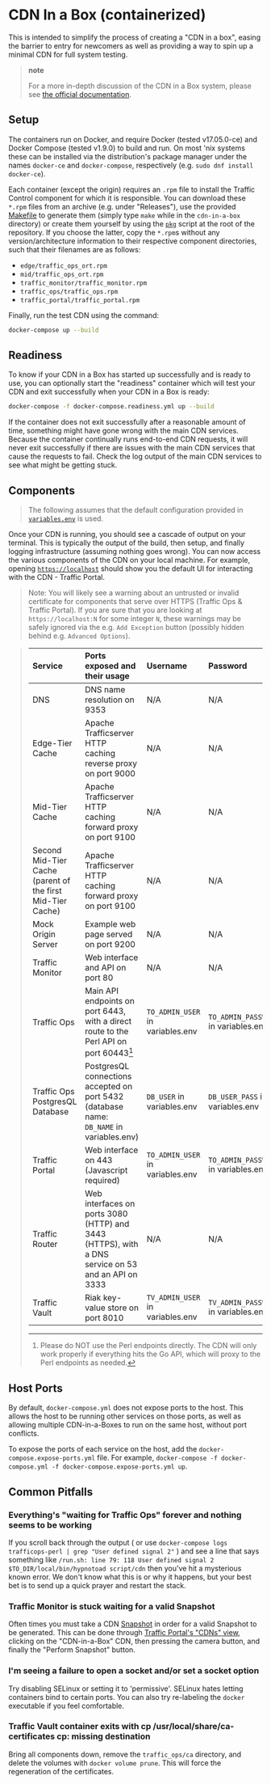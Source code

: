 <!--
	Licensed to the Apache Software Foundation (ASF) under one
	or more contributor license agreements.  See the NOTICE file
	distributed with this work for additional information
	regarding copyright ownership.  The ASF licenses this file
	to you under the Apache License, Version 2.0 (the
	"License"); you may not use this file except in compliance
	with the License.  You may obtain a copy of the License at

	  http://www.apache.org/licenses/LICENSE-2.0

	Unless required by applicable law or agreed to in writing,
	software distributed under the License is distributed on an
	"AS IS" BASIS, WITHOUT WARRANTIES OR CONDITIONS OF ANY
	KIND, either express or implied.  See the License for the
	specific language governing permissions and limitations
	under the License.
-->

# CDN In a Box (containerized)
This is intended to simplify the process of creating a "CDN in a box", easing
the barrier to entry for newcomers as well as providing a way to spin up a
minimal CDN for full system testing.

> **note**
>
> For a more in-depth discussion of the CDN in a Box system, please see [the official documentation](https://traffic-control-cdn.readthedocs.io/en/latest/admin/quick_howto/ciab.html).

## Setup
The containers run on Docker, and require Docker (tested v17.05.0-ce) and Docker
Compose (tested v1.9.0) to build and run. On most 'nix systems these can be installed
via the distribution's package manager under the names `docker-ce` and
`docker-compose`, respectively (e.g. `sudo dnf install docker-ce`).

Each container (except the origin) requires an `.rpm` file to install the Traffic Control
component for which it is responsible. You can download these `*.rpm` files from an archive
(e.g. under "Releases"), use the provided [Makefile](./Makefile) to generate them (simply
type `make` while in the `cdn-in-a-box` directory) or create them yourself by using the
[`pkg`](../../pkg) script at the root of the repository. If you choose the latter, copy
the `*.rpm`s without any version/architecture information to their respective component
directories, such that their filenames are as follows:

* `edge/traffic_ops_ort.rpm`
* `mid/traffic_ops_ort.rpm`
* `traffic_monitor/traffic_monitor.rpm`
* `traffic_ops/traffic_ops.rpm`
* `traffic_portal/traffic_portal.rpm`

Finally, run the test CDN using the command:

```bash
docker-compose up --build
```

## Readiness
To know if your CDN in a Box has started up successfully and is ready to use,
you can optionally start the "readiness" container which will test your CDN and
exit successfully when your CDN in a Box is ready:

```bash
docker-compose -f docker-compose.readiness.yml up --build
```

If the container does not exit successfully after a reasonable amount of time,
something might have gone wrong with the main CDN services. Because the
container continually runs end-to-end CDN requests, it will never exit
successfully if there are issues with the main CDN services that cause the
requests to fail. Check the log output of the main CDN services to see what
might be getting stuck.

## Components
> The following assumes that the default configuration provided in
> [`variables.env`](./variables.env) is used.

Once your CDN is running, you should see a cascade of output on your terminal. This is
typically the output of the build, then setup, and finally logging infrastructure
(assuming nothing goes wrong). You can now access the various components of the CDN on
your local machine. For example, opening [`https://localhost`](https://localhost) should
show you the default UI for interacting with the CDN - Traffic Portal.

> Note: You will likely see a warning about an untrusted or invalid certificate for
> components that serve over HTTPS (Traffic Ops & Traffic Portal). If you
> are sure that you are looking at `https://localhost:N` for some integer `N`, these
> warnings may be safely ignored via the e.g. `Add Exception` button (possibly hidden
> behind e.g. `Advanced Options`).

> <table>
> <colgroup>
> <col width="18%" />
> <col width="34%" />
> <col width="22%" />
> <col width="24%" />
> </colgroup>
> <thead>
> <tr class="header">
> <th align="left">Service</th>
> <th align="left">Ports exposed and their usage</th>
> <th align="left">Username</th>
> <th align="left">Password</th>
> </tr>
> </thead>
> <tbody>
> <tr class="odd">
> <td align="left">DNS</td>
> <td align="left">DNS name resolution on 9353</td>
> <td align="left">N/A</td>
> <td align="left">N/A</td>
> </tr>
> <tr class="even">
> <td align="left">Edge-Tier Cache</td>
> <td align="left">Apache Trafficserver HTTP caching reverse proxy on port 9000</td>
> <td align="left">N/A</td>
> <td align="left">N/A</td>
> </tr>
> <tr class="odd">
> <td align="left">Mid-Tier Cache</td>
> <td align="left">Apache Trafficserver HTTP caching forward proxy on port 9100</td>
> <td align="left">N/A</td>
> <td align="left">N/A</td>
> </tr>
> <tr class="even">
> <td align="left">Second Mid-Tier Cache (parent of the first Mid-Tier Cache)</td>
> <td align="left">Apache Trafficserver HTTP caching forward proxy on port 9100</td>
> <td align="left">N/A</td>
> <td align="left">N/A</td>
> </tr>
> <tr class="odd">
> <td align="left">Mock Origin Server</td>
> <td align="left">Example web page served on port 9200</td>
> <td align="left">N/A</td>
> <td align="left">N/A</td>
> </tr>
> <tr class="even">
> <td align="left">Traffic Monitor</td>
> <td align="left">Web interface and API on port 80</td>
> <td align="left">N/A</td>
> <td align="left">N/A</td>
> </tr>
> <tr class="odd">
> <td align="left">Traffic Ops</td>
> <td align="left">Main API endpoints on port 6443, with a direct route to the Perl API on port 60443<a href="#fn1" class="footnoteRef" id="fnref1"><sup>1</sup></a></td>
> <td align="left"><code>TO_ADMIN_USER</code> in variables.env</td>
> <td align="left"><code>TO_ADMIN_PASSWORD</code> in variables.env</td>
> </tr>
> <tr class="even">
> <td align="left">Traffic Ops PostgresQL Database</td>
> <td align="left">PostgresQL connections accepted on port 5432 (database name: <code>DB_NAME</code> in variables.env)</td>
> <td align="left"><code>DB_USER</code> in variables.env</td>
> <td align="left"><code>DB_USER_PASS</code> in variables.env</td>
> </tr>
> <tr class="odd">
> <td align="left">Traffic Portal</td>
> <td align="left">Web interface on 443 (Javascript required)</td>
> <td align="left"><code>TO_ADMIN_USER</code> in variables.env</td>
> <td align="left"><code>TO_ADMIN_PASSWORD</code> in variables.env</td>
> </tr>
> <tr class="even">
> <td align="left">Traffic Router</td>
> <td align="left">Web interfaces on ports 3080 (HTTP) and 3443 (HTTPS), with a DNS service on 53 and an API on 3333</td>
> <td align="left">N/A</td>
> <td align="left">N/A</td>
> </tr>
> <tr class="odd">
> <td align="left">Traffic Vault</td>
> <td align="left">Riak key-value store on port 8010</td>
> <td align="left"><code>TV_ADMIN_USER</code> in variables.env</td>
> <td align="left"><code>TV_ADMIN_PASSWORD</code> in variables.env</td>
> </tr>
> </tbody>
> </table>
> <div class="footnotes">
> <hr />
> <ol>
> <li id="fn1"><p>Please do NOT use the Perl endpoints directly. The CDN will only work properly if everything hits the Go API, which will proxy to the Perl endpoints as needed.<a href="#fnref1">↩</a></p></li>
> </ol>
> </div>
>

## Host Ports

By default, `docker-compose.yml` does not expose ports to the host. This allows the host to be running other services on those ports, as well as allowing multiple CDN-in-a-Boxes to run on the same host, without port conflicts.

To expose the ports of each service on the host, add the `docker-compose.expose-ports.yml` file. For example, `docker-compose -f docker-compose.yml -f docker-compose.expose-ports.yml up`.

## Common Pitfalls

### Everything's "waiting for Traffic Ops" forever and nothing seems to be working

If you scroll back through the output ( or use `docker-compose logs trafficops-perl | grep "User defined signal 2"` ) and see a line that says something like `/run.sh: line 79: 118 User defined signal 2 $TO_DIR/local/bin/hypnotoad script/cdn` then you've hit a mysterious known error. We don't know what this is or why it happens, but your best bet is to send up a quick prayer and restart the stack.

### Traffic Monitor is stuck waiting for a valid Snapshot

Often times you must take a CDN [Snapshot](https://traffic-control-cdn.readthedocs.io/en/latest/glossary.html#term-snapshot) in order for a valid Snapshot to be generated. This can be done through [Traffic Portal's "CDNs" view](https://traffic-control-cdn.readthedocs.io/en/latest/admin/traffic_portal/usingtrafficportal.html#cdns), clicking on the "CDN-in-a-Box" CDN, then pressing the camera button, and finally the "Perform Snapshot" button.

### I'm seeing a failure to open a socket and/or set a socket option

Try disabling SELinux or setting it to 'permissive'. SELinux hates letting containers bind to certain ports. You can also try re-labeling the `docker` executable if you feel comfortable.

### Traffic Vault container exits with cp /usr/local/share/ca-certificates cp: missing destination

Bring all components down, remove the `traffic_ops/ca` directory, and delete the volumes with `docker volume prune`. This will force the regeneration of the certificates.
